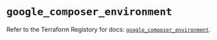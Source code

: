 # `google_composer_environment`

Refer to the Terraform Registory for docs: [`google_composer_environment`](https://registry.terraform.io/providers/hashicorp/google-beta/4.83.0/docs/resources/google_composer_environment).
